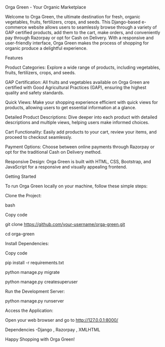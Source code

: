 Orga Green - Your Organic Marketplace

Welcome to Orga Green, the ultimate destination for fresh, organic vegetables, fruits, fertilizers, crops, and seeds. This Django-based e-commerce website allows users to seamlessly browse through a variety of GAP certified products, add them to the cart, make orders, and conveniently pay through Razorpay or opt for Cash on Delivery. With a responsive and user-friendly interface, Orga Green makes the process of shopping for organic produce a delightful experience.

Features

Product Categories: Explore a wide range of products, including vegetables, fruits, fertilizers, crops, and seeds.

GAP Certification: All fruits and vegetables available on Orga Green are certified with Good Agricultural Practices (GAP), ensuring the highest quality and safety standards.

Quick Views: Make your shopping experience efficient with quick views for products, allowing users to get essential information at a glance.

Detailed Product Descriptions: Dive deeper into each product with detailed descriptions and multiple views, helping users make informed choices.

Cart Functionality: Easily add products to your cart, review your items, and proceed to checkout seamlessly.

Payment Options: Choose between online payments through Razorpay or opt for the traditional Cash on Delivery method.

Responsive Design: Orga Green is built with HTML, CSS, Bootstrap, and JavaScript for a responsive and visually appealing frontend.

Getting Started

To run Orga Green locally on your machine, follow these simple steps:

Clone the Project:

bash

Copy code

git clone https://github.com/your-username/orga-green.git

cd orga-green

Install Dependencies:

Copy code

pip install -r requirements.txt

python manage.py migrate

python manage.py createsuperuser

Run the Development Server:

python manage.py runserver

Access the Application:

Open your web browser and go to http://127.0.0.1:8000/

Dependencies -Django , Razorpay , XMLHTML

Happy Shopping with Orga Green!

